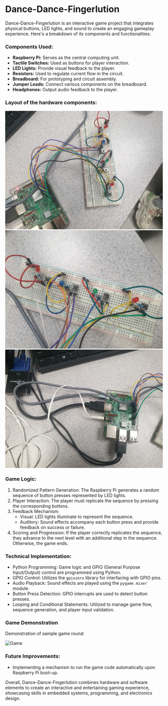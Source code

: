 # Dance-Dance-Fingerlution
Dance-Dance-Fingerlution is an interactive game project that integrates physical buttons, LED lights, and sound to create an engaging gameplay experience. Here's a breakdown of its components and functionalities:

### Components Used:
- **Raspberry Pi:** Serves as the central computing unit.
- **Tactile Switches:** Used as buttons for player interaction.
- **LED Lights:** Provide visual feedback to the player.
- **Resistors:** Used to regulate current flow in the circuit.
- **Breadboard:** For prototyping and circuit assembly.
- **Jumper Leads:** Connect various components on the breadboard.
- **Headphones:** Output audio feedback to the player.

### Layout of the hardware components:

![Layout1](images/image1.JPEG)
![Layout2](images/image2.JPEG)
![Layout3](images/image3.JPEG)

### Game Logic:
1. Randomized Pattern Generation: The Raspberry Pi generates a random sequence of button presses represented by LED lights.
2. Player Interaction: The player must replicate the sequence by pressing the corresponding buttons.
3. Feedback Mechanism:
   - Visual: LED lights illuminate to represent the sequence.
   - Auditory: Sound effects accompany each button press and provide feedback on success or failure.
4. Scoring and Progression: If the player correctly replicates the sequence, they advance to the next level with an additional step in the sequence. Otherwise, the game ends.

### Technical Implementation:
- Python Programming: Game logic and GPIO (General Purpose Input/Output) control are programmed using Python.
- GPIO Control: Utilizes the `gpiozero` library for interfacing with GPIO pins.
- Audio Playback: Sound effects are played using the `pygame.mixer` module.
- Button Press Detection: GPIO interrupts are used to detect button presses.
- Looping and Conditional Statements: Utilized to manage game flow, sequence generation, and player input validation.

### Game Demonstration
Demonstration of sample game round: 

![Game](images/Dance-Dance-Fingerlution.gif)

### Future Improvements:
- Implementing a mechanism to run the game code automatically upon Raspberry Pi boot-up.


Overall, Dance-Dance-Fingerlution combines hardware and software elements to create an interactive and entertaining gaming experience, showcasing skills in embedded systems, programming, and electronics design.
